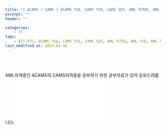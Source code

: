 ```yaml
---
title: "[ ACAMS / CAMS ] ACAMS 자료, CAMS 자료, CAMS 덤프, AML 자격증, AML 시험, AML 자격증 공부방법"
excerpt: ""
header: ""

categories:
    - IT
tags:
    - [IT-ETC, ACAMS 자료, CAMS 자료, CAMS 덤프, AML 자격증, AML 시험, AML 자격증 공부방법]
last_modified_at: 2023-03-16
---
```

<br><br>


AML자격증인 ACAMS의 CAMS자격증을 공부하기 위한 공부자료가 있어 공유드려봅니다.
![](/upload/English_Study_Guide_CAMS6.pdf)

<br><br>



